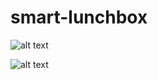# smart-lunchbox

![alt text](https://github.com/shiwentang/smart-lunchbox/blob/main/images/Picture1.jpg?raw=true)

![alt text](https://github.com/shiwentang/smart-lunchbox/blob/main/images/Picture6.png?raw=true)
